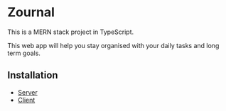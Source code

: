 
# Zournal

This is a MERN stack project in TypeScript.

This web app will help you stay organised with your daily tasks and long term goals.


## Installation

- [Server](https://github.com/abhishek-geek/zournal/blob/main/server/README.md)
- [Client](https://github.com/abhishek-geek/zournal/blob/main/client/README.md)
    
